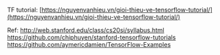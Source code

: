 TF tutorial: [https://nguyenvanhieu.vn/gioi-thieu-ve-tensorflow-tutorial/](https://nguyenvanhieu.vn/gioi-thieu-ve-tensorflow-tutorial/)

Ref:
http://web.stanford.edu/class/cs20si/syllabus.html
https://github.com/chiphuyen/stanford-tensorflow-tutorials
https://github.com/aymericdamien/TensorFlow-Examples